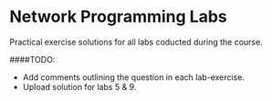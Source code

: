 Network Programming Labs
=========================

Practical exercise solutions for all labs coducted during the course.


####TODO:
- Add comments outlining the question in each lab-exercise.
- Upload solution for labs 5 & 9.



